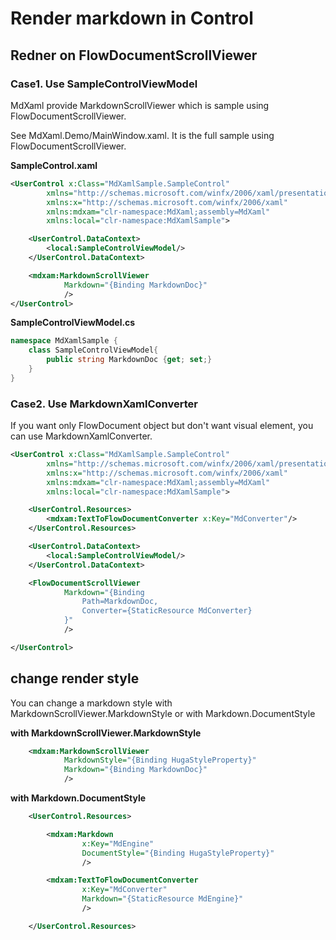 # Render markdown in Control


## Redner on FlowDocumentScrollViewer

### Case1. Use SampleControlViewModel

MdXaml provide MarkdownScrollViewer which is sample using FlowDocumentScrollViewer.

See MdXaml.Demo/MainWindow.xaml. It is the full sample using FlowDocumentScrollViewer.

**SampleControl.xaml**
```xml
<UserControl x:Class="MdXamlSample.SampleControl"
        xmlns="http://schemas.microsoft.com/winfx/2006/xaml/presentation"
        xmlns:x="http://schemas.microsoft.com/winfx/2006/xaml"
        xmlns:mdxam="clr-namespace:MdXaml;assembly=MdXaml"
        xmlns:local="clr-namespace:MdXamlSample">

    <UserControl.DataContext>
        <local:SampleControlViewModel/>
    </UserControl.DataContext>

    <mdxam:MarkdownScrollViewer
            Markdown="{Binding MarkdownDoc}"
            />
</UserControl>
```

**SampleControlViewModel.cs**
```cs
namespace MdXamlSample {
    class SampleControlViewModel{
        public string MarkdownDoc {get; set;}
    }
}
```

### Case2. Use MarkdownXamlConverter

If you want only FlowDocument object but don't want visual element, you can use MarkdownXamlConverter.

```xml
<UserControl x:Class="MdXamlSample.SampleControl"
        xmlns="http://schemas.microsoft.com/winfx/2006/xaml/presentation"
        xmlns:x="http://schemas.microsoft.com/winfx/2006/xaml"
        xmlns:mdxam="clr-namespace:MdXaml;assembly=MdXaml"
        xmlns:local="clr-namespace:MdXamlSample">

    <UserControl.Resources>
        <mdxam:TextToFlowDocumentConverter x:Key="MdConverter"/>
    </UserControl.Resources>

    <UserControl.DataContext>
        <local:SampleControlViewModel/>
    </UserControl.DataContext>

    <FlowDocumentScrollViewer 
            Markdown="{Binding 
                Path=MarkdownDoc, 
                Converter={StaticResource MdConverter}
            }"
            />

</UserControl>
```
## change render style

You can change a markdown style with 
MarkdownScrollViewer.MarkdownStyle or with Markdown.DocumentStyle

**with MarkdownScrollViewer.MarkdownStyle**
```xml
    <mdxam:MarkdownScrollViewer
            MarkdownStyle="{Binding HugaStyleProperty}"
            Markdown="{Binding MarkdownDoc}"
            />
```

**with Markdown.DocumentStyle**
```xml
    <UserControl.Resources>

        <mdxam:Markdown
                x:Key="MdEngine"
                DocumentStyle="{Binding HugaStyleProperty}"
                />

        <mdxam:TextToFlowDocumentConverter
                x:Key="MdConverter"
                Markdown="{StaticResource MdEngine}"
                />

    </UserControl.Resources>
```
